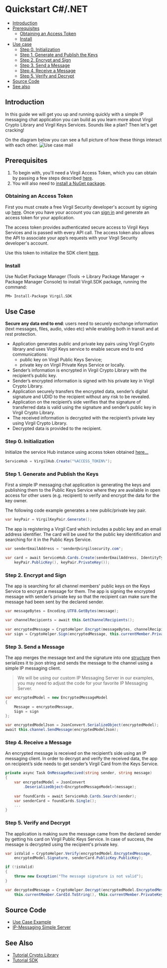 # Quickstart C#/.NET

- [Introduction](#introduction)
- [Prerequisites](#prerequisites)
    - [Obtaining an Access Token](#obtaining-an-access-token)
    - [Install](#install)
- [Use case](#use-case)
    - [Step 0. Initialization](#step-0-initialization)
    - [Step 1. Generate and Publish the Keys](#step-1-generate-and-publish-the-keys)
    - [Step 2. Encrypt and Sign](#step-2-encrypt-and-sign)
    - [Step 3. Send a Message](#step-3-send-a-message)
    - [Step 4. Receive a Message](#step-4-receive-a-message)
    - [Step 5. Verify and Decrypt](#step-5-verify-and-decrypt)
- [Source Code](#source-code)
- [See also](#see-also)

## Introduction

In this guide we will get you up and running quickly with a simple IP messaging chat application you can build as you learn more about Virgil Crypto Library and Virgil Keys Services. Sounds like a plan? Then let's get cracking!

On the diagram below you can see a full picture of how these things interact with each other. ![Use case mail](https://raw.githubusercontent.com/VirgilSecurity/virgil/master/images/IPMessaging.jpg)

## Prerequisites

1. To begin with, you'll need a Virgil Access Token, which you can obtain by passing a few steps described [here](#obtaining-an-access-token).
2. You will also need to [install a NuGet package](#install).

### Obtaining an Access Token

First you must create a free Virgil Security developer's account by signing up [here](https://developer.virgilsecurity.com/account/signup). Once you have your account you can [sign in](https://developer.virgilsecurity.com/account/signin) and generate an access token for your application.

The access token provides authenticated secure access to Virgil Keys Services and is passed with every API call. The access token also allows the API to associate your app’s requests with your Virgil Security developer's account.

Use this token to initialize the SDK client [here](#step-0-initialization).

### Install

Use NuGet Package Manager (Tools -> Library Package Manager -> Package Manager Console) to install Virgil.SDK package, running the command:

```
PM> Install-Package Virgil.SDK
```

## Use Case
**Secure any data end to end**: users need to securely exchange information (text messages, files, audio, video etc) while enabling both in transit and at rest protection. 

- Application generates public and private key pairs using Virgil Crypto library and uses Virgil Keys service to enable secure end to end communications:
    - public key on Virgil Public Keys Service;
    - private key on Virgil Private Keys Service or locally.
- Sender’s information is encrypted in Virgil Crypto Library with the recipient’s public key.
- Sender’s encrypted information is signed with his private key in Virgil Crypto Library.
- Application securely transfers the encrypted data, sender’s digital signature and UDID to the recipient without any risk to be revealed.
- Application on the recipient’s side verifies that the signature of transferred data is valid using the signature and sender’s public key in Virgil Crypto Library.
- The received information is decrypted with the recipient’s private key using Virgil Crypto Library.
- Decrypted data is provided to the recipient.

### Step 0. Initialization

Initialize the service Hub instance using access token obtained [here...](#obtaining-an-access-token)

```csharp
ServiceHub = VirgilHub.Create("%ACCESS_TOKEN%");
```

### Step 1. Generate and Publish the Keys
First a simple IP messaging chat application is generating the keys and publishing them to the Public Keys Service where they are available in open access for other users (e.g. recipient) to verify and encrypt the data for the key owner.

The following code example generates a new public/private key pair.

```csharp
var keyPair = VirgilKeyPair.Generate();
```

The app is registering a Virgil Card which includes a public key and an email address identifier. The card will be used for the public key identification and searching for it in the Public Keys Service. 

```csharp
var senderEmailAddress = 'sender@virgilsecurity.com';

var card = await ServiceHub.Cards.Create(senderEmailAddress, IdentityType.Email, 
	keyPair.PublicKey(), keyPair.PrivateKey());
```

### Step 2. Encrypt and Sign
The app is searching for all channel members' public keys on the Keys Service to encrypt a message for them. The app is signing the encrypted message with sender’s private key so that the recipient can make sure the message had been sent by the declared sender.

```csharp
var messageBytes = Encoding.UTF8.GetBytes(message);

var channelRecipients = await this.GetChannelRecipients();
 
var encryptedMessage = CryptoHelper.Encrypt(messageBytes, channelRecipients);
var sign = CryptoHelper.Sign(encryptedMessage, this.currentMember.PrivateKey);
```

### Step 3. Send a Message
The app merges the message text and the signature into one [structure](../Examples/Virgil.Examples.IPMessaging/EncryptedMessageModel.cs) then serializes it to json string and sends the message to the channel using a simple IP messaging client.

> We will be using our custom IP Messaging Server in our examples, you may need to adjust the code for your favorite IP Messaging Server.

```csharp
var encryptedModel = new EncryptedMessageModel
{
    Message = encryptedMessage,
    Sign = sign
};

var encryptedModelJson = JsonConvert.SerializeObject(encryptedModel);
await this.channel.SendMessage(encryptedModelJson);
```

### Step 4. Receive a Message
An encrypted message is received on the recipient’s side using an IP messaging client. 
In order to decrypt and verify the received data, the app on recipient’s side needs to get sender’s Virgil Card from the Keys Service.

```csharp
private async Task OnMessageRecived(string sender, string message)
{
	var encryptedModel = JsonConvert
		.DeserializeObject<EncryptedMessageModel>(message);
	
	var foundCards = await ServiceHub.Cards.Search(sender);
	var senderCard = foundCards.Single();
	...
}
```

### Step 5. Verify and Decrypt
The application is making sure the message came from the declared sender by getting his card on Virgil Public Keys Service. In case of success, the message is decrypted using the recipient's private key.

```csharp
var isValid = CryptoHelper.Verify(encryptedModel.EncryptedMessage, 
    encryptedModel.Signature, senderCard.PublicKey.PublicKey);

if (!isValid)
{
    throw new Exception("The message signature is not valid");
}

var decryptedMessage = CryptoHelper.Decrypt(encryptedModel.EncryptedMessage, 
    this.currentMember.CardId.ToString(), this.currentMember.PrivateKey);
```

## Source Code

* [Use Case Example](https://github.com/VirgilSecurity/virgil-sdk-net/tree/master/Examples/Virgil.Examples.IPMessaging)
* [IP-Messaging Simple Server](https://github.com/VirgilSecurity/virgil-sdk-javascript/tree/master/examples/ip-messaging/server)

## See Also

* [Tutorial Crypto Library](crypto.md)
* [Tutorial SDK](public-keys.md)

